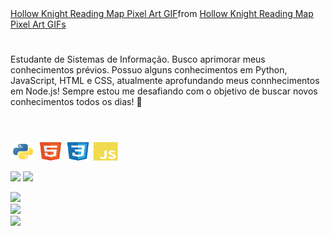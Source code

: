 <div class="tenor-gif-embed" data-postid="8043633549067461458" data-share-method="host" data-aspect-ratio="1" data-width="100%"><a href="https://tenor.com/view/hollow-knight-reading-map-pixel-art-gif-8043633549067461458">Hollow Knight Reading Map Pixel Art GIF</a>from <a href="https://tenor.com/search/hollow+knight+reading+map+pixel+art-gifs">Hollow Knight Reading Map Pixel Art GIFs</a></div> <script type="text/javascript" async src="https://tenor.com/embed.js"></script>

<div> 

  #
  
  <p align="left"> Estudante de Sistemas de Informação. Busco aprimorar meus conhecimentos prévios. 
  Possuo alguns conhecimentos em Python, JavaScript, HTML e CSS, atualmente aprofundando meus connhecimentos
  em Node.js!
  Sempre estou me desafiando com o objetivo de buscar novos conhecimentos todos os dias! 🤗

  #
  
</div>


<div style="display: inline_block"><br>
  <img align="center" alt="Python" height="30" width="40" src="https://raw.githubusercontent.com/devicons/devicon/master/icons/python/python-original.svg">
  <img align="center" alt="HTML" height="30" width="40" src="https://raw.githubusercontent.com/devicons/devicon/master/icons/html5/html5-original.svg">
  <img align="center" alt="CSS" height="30" width="40" src="https://raw.githubusercontent.com/devicons/devicon/master/icons/css3/css3-original.svg">
  <img align="center" alt="Javasript" height="30" width="40" src="https://raw.githubusercontent.com/devicons/devicon/master/icons/javascript/javascript-plain.svg">
</div>
<div><br>
  <a href="https://www.linkedin.com/in/leticiapignatari/" target="_blank"><img src="https://img.shields.io/badge/-LinkedIn-%230077B5?style=for-the-badge&logo=linkedin&logoColor=white" target="_blank"></a> 
  <a href = "mailto:euleticiapignatari@gmail.com"><img src="https://img.shields.io/badge/-Gmail-%23333?style=for-the-badge&logo=gmail&logoColor=white" target="_blank"></a>
</div>

![](https://github-readme-stats.vercel.app/api?username=LePignatari&theme=date_night&hide_border=false&include_all_commits=true&count_private=true)<br/>
![](https://nirzak-streak-stats.vercel.app/?user=LePignatari&theme=date_night&hide_border=false)<br/>
![](https://github-readme-stats.vercel.app/api/top-langs/?username=LePignatari&theme=date_night&hide_border=false&include_all_commits=true&count_private=true&layout=compact)
